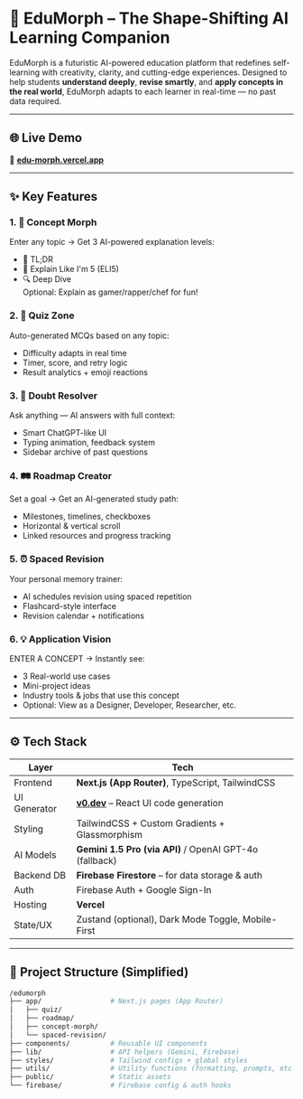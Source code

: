 # 🚀 EduMorph – The Shape-Shifting AI Learning Companion

EduMorph is a futuristic AI-powered education platform that redefines self-learning with creativity, clarity, and cutting-edge experiences. Designed to help students **understand deeply**, **revise smartly**, and **apply concepts in the real world**, EduMorph adapts to each learner in real-time — no past data required.

---

## 🌐 Live Demo

🔗 **[edu-morph.vercel.app](https://edu-morph.vercel.app)**  

---

## ✨ Key Features

### 1. 🔮 **Concept Morph**
Enter any topic → Get 3 AI-powered explanation levels:
- 🧠 TL;DR
- 🎈 Explain Like I'm 5 (ELI5)
- 🔍 Deep Dive  
Optional: Explain as gamer/rapper/chef for fun!

### 2. 🎯 **Quiz Zone**
Auto-generated MCQs based on any topic:
- Difficulty adapts in real time
- Timer, score, and retry logic
- Result analytics + emoji reactions

### 3. 💬 **Doubt Resolver**
Ask anything — AI answers with full context:
- Smart ChatGPT-like UI
- Typing animation, feedback system
- Sidebar archive of past questions

### 4. 🛤️ **Roadmap Creator**
Set a goal → Get an AI-generated study path:
- Milestones, timelines, checkboxes
- Horizontal & vertical scroll
- Linked resources and progress tracking

### 5. ⏰ **Spaced Revision**
Your personal memory trainer:
- AI schedules revision using spaced repetition
- Flashcard-style interface
- Revision calendar + notifications

### 6. 💡 **Application Vision**
ENTER A CONCEPT → Instantly see:
- 3 Real-world use cases
- Mini-project ideas
- Industry tools & jobs that use this concept
- Optional: View as a Designer, Developer, Researcher, etc.

---

## ⚙️ Tech Stack

| Layer         | Tech                                                     |
|---------------|----------------------------------------------------------|
| Frontend      | **Next.js (App Router)**, TypeScript, TailwindCSS        |
| UI Generator  | **[v0.dev](https://v0.dev)** – React UI code generation  |
| Styling       | TailwindCSS + Custom Gradients + Glassmorphism           |
| AI Models     | **Gemini 1.5 Pro (via API)** / OpenAI GPT-4o (fallback)  |
| Backend DB    | **Firebase Firestore** – for data storage & auth         |
| Auth          | Firebase Auth + Google Sign-In                           |
| Hosting       | **Vercel**                                               |
| State/UX      | Zustand (optional), Dark Mode Toggle, Mobile-First       |

---

## 🧭 Project Structure (Simplified)

```bash
/edumorph
├── app/                 # Next.js pages (App Router)
│   ├── quiz/
│   ├── roadmap/
│   ├── concept-morph/
│   └── spaced-revision/
├── components/          # Reusable UI components
├── lib/                 # API helpers (Gemini, Firebase)
├── styles/              # Tailwind configs + global styles
├── utils/               # Utility functions (formatting, prompts, etc.)
├── public/              # Static assets
└── firebase/            # Firebase config & auth hooks

